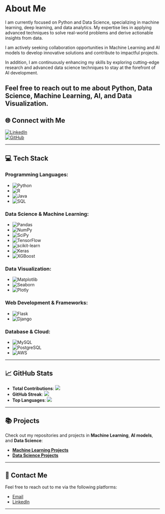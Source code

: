 #  About Me  
I am currently focused on Python and Data Science, specializing in machine learning, deep learning, and data analytics. My expertise lies in applying advanced techniques to solve real-world problems and derive actionable insights from data.

I am actively seeking collaboration opportunities in Machine Learning and AI models to develop innovative solutions and contribute to impactful projects.

In addition, I am continuously enhancing my skills by exploring cutting-edge research and advanced data science techniques to stay at the forefront of AI development.

Feel free to reach out to me about Python, Data Science, Machine Learning, AI, and Data Visualization.
---

## 🌐 Connect with Me  
[![LinkedIn](https://img.shields.io/badge/LinkedIn-%230077B5.svg?logo=linkedin&logoColor=white)](https://www.linkedin.com/in/prajwal-shardul-a9171628b/)  
[![GitHub](https://img.shields.io/badge/GitHub-%23000000.svg?logo=github&logoColor=white)](https://github.com/Prajwalshardul0369)  

---

## 💻 Tech Stack

### **Programming Languages**:
- ![Python](https://img.shields.io/badge/python-3670A0?style=for-the-badge&logo=python&logoColor=ffdd54)
- ![R](https://img.shields.io/badge/R-%23276DC3.svg?style=for-the-badge&logo=r&logoColor=white)
- ![Java](https://img.shields.io/badge/java-%23ED8B00.svg?style=for-the-badge&logo=openjdk&logoColor=white)
- ![SQL](https://img.shields.io/badge/SQL-%23000000.svg?style=for-the-badge&logo=postgresql&logoColor=white)

### **Data Science & Machine Learning**:
- ![Pandas](https://img.shields.io/badge/pandas-%23150458.svg?style=for-the-badge&logo=pandas&logoColor=white)
- ![NumPy](https://img.shields.io/badge/numpy-%23013243.svg?style=for-the-badge&logo=numpy&logoColor=white)
- ![SciPy](https://img.shields.io/badge/SciPy-%230C55A5.svg?style=for-the-badge&logo=scipy&logoColor=white)
- ![TensorFlow](https://img.shields.io/badge/TensorFlow-%23FF6F00.svg?style=for-the-badge&logo=TensorFlow&logoColor=white)
- ![scikit-learn](https://img.shields.io/badge/scikit--learn-%23F7931E.svg?style=for-the-badge&logo=scikit-learn&logoColor=white)
- ![Keras](https://img.shields.io/badge/Keras-%23D00000.svg?style=for-the-badge&logo=Keras&logoColor=white)
- ![XGBoost](https://img.shields.io/badge/XGBoost-%23FF6600.svg?style=for-the-badge&logo=xgboost&logoColor=white)

### **Data Visualization**:
- ![Matplotlib](https://img.shields.io/badge/Matplotlib-%23ffffff.svg?style=for-the-badge&logo=Matplotlib&logoColor=black)
- ![Seaborn](https://img.shields.io/badge/seaborn-%23000000.svg?style=for-the-badge&logo=seaborn&logoColor=white)
- ![Plotly](https://img.shields.io/badge/Plotly-%233F4F75.svg?style=for-the-badge&logo=plotly&logoColor=white)

### **Web Development & Frameworks**:
- ![Flask](https://img.shields.io/badge/Flask-%23000000.svg?style=for-the-badge&logo=flask&logoColor=white)
- ![Django](https://img.shields.io/badge/django-%23092E20.svg?style=for-the-badge&logo=django&logoColor=white)

### **Database & Cloud**:
- ![MySQL](https://img.shields.io/badge/mysql-%2300000f.svg?style=for-the-badge&logo=mysql&logoColor=white)
- ![PostgreSQL](https://img.shields.io/badge/PostgreSQL-%23007080.svg?style=for-the-badge&logo=postgresql&logoColor=white)
- ![AWS](https://img.shields.io/badge/AWS-%23FF9900.svg?style=for-the-badge&logo=amazonaws&logoColor=white)

---

## 📈 GitHub Stats  
- **Total Contributions**: ![](https://github-readme-stats.vercel.app/api?username=Prajwalshardul0369&theme=dark&hide_border=false&include_all_commits=true&count_private=true)  
- **GitHub Streak**: ![](https://github-readme-streak-stats.herokuapp.com/?user=Prajwalshardul0369&theme=dark&hide_border=false)  
- **Top Languages**: ![](https://github-readme-stats.vercel.app/api/top-langs/?username=Prajwalshardul0369&theme=dark&hide_border=false&include_all_commits=false&count_private=true&layout=compact)

---

## 📚 Projects  
Check out my repositories and projects in **Machine Learning**, **AI models**, and **Data Science**:

- [**Machine Learning Projects**](https://github.com/Prajwalshardul0369?tab=repositories&q=&type=&language=python)  
- [**Data Science Projects**](https://github.com/Prajwalshardul0369?tab=repositories&q=&type=&language=python)

---

## 📩 Contact Me  
Feel free to reach out to me via the following platforms:  
- [Email](mailto:your-email@example.com)  
- [LinkedIn](https://www.linkedin.com/in/prajwal-shardul-a9171628b/)

---

<!-- Proudly created with GPRM ( https://gprm.itsvg.in ) -->
